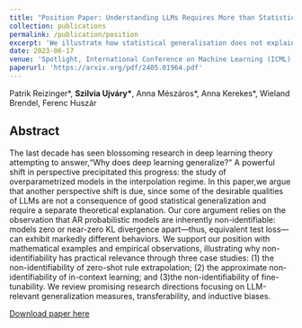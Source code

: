 ```yaml
---
title: "Position Paper: Understanding LLMs Requires More than Statistical Generalization"
collection: publications
permalink: /publication/position
excerpt: 'We illustrate how statistical generalisation does not explain the emergent abilities of today's AR probabilistic models, and propose relevant research directions in OOD-generalisation and inductive biases.'
date: 2023-06-17
venue: 'Spotlight, International Conference on Machine Learning (ICML)'
paperurl: 'https://arxiv.org/pdf/2405.01964.pdf'
---
```

Patrik Reizinger\*, **Szilvia Ujváry\***, Anna Mészáros\*, Anna Kerekes\*, Wieland Brendel, Ferenc Huszár

## Abstract
The last decade has seen blossoming research in deep learning theory attempting to answer,“Why does deep learning generalize?" A powerful shift in perspective precipitated this progress: the study of overparametrized models in the interpolation regime. In this paper,we argue that another perspective shift is due, since some of the desirable qualities of LLMs are not a consequence of good statistical generalization and require a separate theoretical explanation. Our core argument relies on the observation that AR probabilistic models are inherently non-identifiable: models zero or near-zero KL divergence apart—thus, equivalent test loss—can exhibit markedly different behaviors. We support our position with mathematical examples and empirical observations, illustrating why non-identifiability has practical relevance through three case studies: (1) the non-identifiability of zero-shot rule extrapolation; (2) the approximate non-identifiability of in-context learning; and (3)the non-identifiability of fine-tunability. We review promising research directions focusing on LLM-relevant generalization measures, transferability, and inductive biases.

[Download paper here](https://arxiv.org/pdf/2405.01964.pdf)
